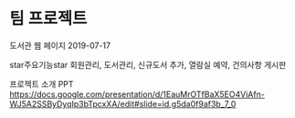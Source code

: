 # 팀 프로젝트

도서관 웹 페이지
2019-07-17

star주요기능star
회원관리, 도서관리, 신규도서 추가, 열람실 예약, 건의사항 게시판 

프로젝트 소개 PPT 
https://docs.google.com/presentation/d/1EauMrOTfBaX5EO4ViAfn-WJ5A2SSByDyqIp3bTpcxXA/edit#slide=id.g5da0f9af3b_7_0
